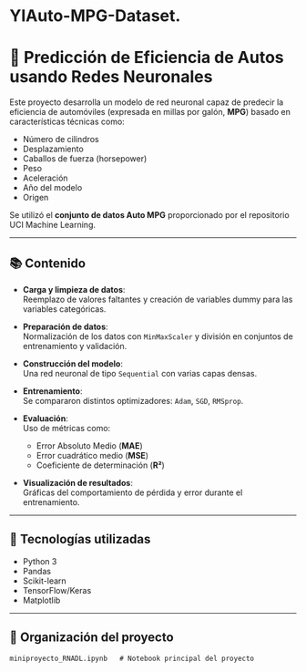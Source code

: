 # YIAuto-MPG-Dataset.
# 🚗 Predicción de Eficiencia de Autos usando Redes Neuronales

Este proyecto desarrolla un modelo de red neuronal capaz de predecir la eficiencia de automóviles (expresada en millas por galón, **MPG**) basado en características técnicas como:

- Número de cilindros
- Desplazamiento
- Caballos de fuerza (horsepower)
- Peso
- Aceleración
- Año del modelo
- Origen

Se utilizó el **conjunto de datos Auto MPG** proporcionado por el repositorio UCI Machine Learning.

---

## 📚 Contenido

- **Carga y limpieza de datos**:  
  Reemplazo de valores faltantes y creación de variables dummy para las variables categóricas.

- **Preparación de datos**:  
  Normalización de los datos con `MinMaxScaler` y división en conjuntos de entrenamiento y validación.

- **Construcción del modelo**:  
  Una red neuronal de tipo `Sequential` con varias capas densas.

- **Entrenamiento**:  
  Se compararon distintos optimizadores: `Adam`, `SGD`, `RMSprop`.

- **Evaluación**:  
  Uso de métricas como:
  - Error Absoluto Medio (**MAE**)
  - Error cuadrático medio (**MSE**)
  - Coeficiente de determinación (**R²**)

- **Visualización de resultados**:  
  Gráficas del comportamiento de pérdida y error durante el entrenamiento.

---

## 🚀 Tecnologías utilizadas

- Python 3
- Pandas
- Scikit-learn
- TensorFlow/Keras
- Matplotlib

---

## 📂 Organización del proyecto

```plaintext
miniproyecto_RNADL.ipynb   # Notebook principal del proyecto

